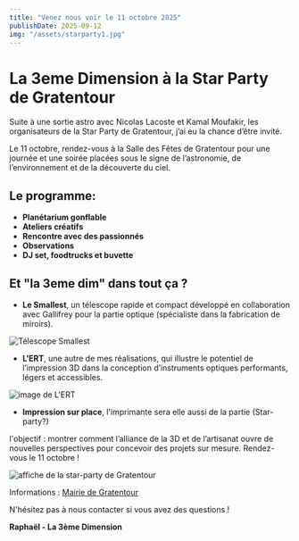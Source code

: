 ```yaml
---
title: "Venez nous voir le 11 octobre 2025"
publishDate: 2025-09-12
img: "/assets/starparty1.jpg"
---
```


# La 3eme Dimension à la Star Party de Gratentour

Suite à une sortie astro avec Nicolas Lacoste et Kamal Moufakir, les organisateurs de la Star Party de Gratentour, j’ai eu la chance d’être invité. 

Le 11 octobre, rendez-vous à la Salle des Fêtes de Gratentour pour une journée et une soirée placées sous le signe de l’astronomie, de l’environnement et de la découverte du ciel.

## Le programme:

- **Planétarium gonflable**
- **Ateliers créatifs**
- **Rencontre avec des passionnés**
- **Observations** 
- **DJ set, foodtrucks et buvette** 


## Et "la 3eme dim" dans tout ça ?

- **Le Smallest**, un télescope rapide et compact développé en collaboration avec Gallifrey pour la partie optique (spécialiste dans la fabrication de miroirs).

![Télescope Smallest](/assets/Smallest_fullsize(1).jpg)

- **L’ERT**, une autre de mes réalisations, qui illustre le potentiel de l’impression 3D dans la conception d’instruments optiques performants, légers et accessibles.

![image de L'ERT](/assets/ERT.jpg)

- **Impression sur place**, l'imprimante sera elle aussi de la partie (Star-party?)

l'objectif : montrer comment l’alliance de la 3D et de l’artisanat ouvre de nouvelles perspectives pour concevoir des projets sur mesure. Rendez-vous le 11 octobre !

![affiche de la star-party de Gratentour](/assets/starparty.jpg)

Informations : [Mairie de Gratentour](https://www.gratentour.fr/agenda/le-jour-de-la-nuit/)


N'hésitez pas à nous contacter si vous avez des questions !

**Raphaël - La 3ème Dimension**